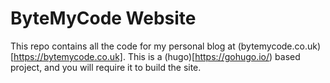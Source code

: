 # ByteMyCode Website
This repo contains all the code for my personal blog at (bytemycode.co.uk)[https://bytemycode.co.uk].
This is a (hugo)[https://gohugo.io/) based project, and you will require it to build the site.
